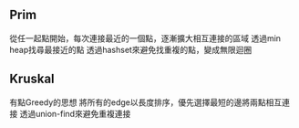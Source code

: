## Prim

從任一起點開始，每次連接最近的一個點，逐漸擴大相互連接的區域
透過min heap找尋最接近的點
透過hashset來避免找重複的點，變成無限迴圈

## Kruskal

有點Greedy的思想
將所有的edge以長度排序，優先選擇最短的邊將兩點相互連接
透過union-find來避免重複連接